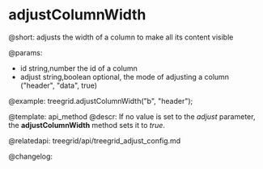 adjustColumnWidth
=============

@short: adjusts the width of a column to make all its content visible


@params:
- id		string,number		the id of a column
- adjust	string,boolean		optional, the mode of adjusting a column ("header", "data", true)


@example:
treegrid.adjustColumnWidth("b", "header");


@template: api_method
@descr:
If no value is set to the *adjust* parameter, the **adjustColumnWidth** method sets it to *true*.

@relatedapi: treegrid/api/treegrid_adjust_config.md


@changelog:


